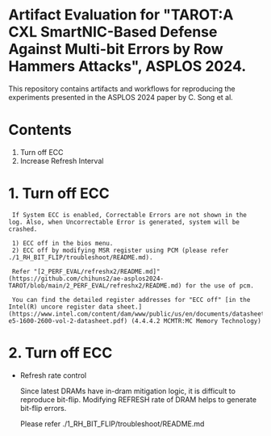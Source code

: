 # Artifact Evaluation for "TAROT:A CXL SmartNIC-Based Defense Against Multi-bit Errors by Row Hammers Attacks", ASPLOS 2024.
This repository contains artifacts and workflows for reproducing the experiments presented in the ASPLOS 2024 paper by C. Song et al.

# Contents
1. Turn off ECC
2. Increase Refresh Interval

# 1. Turn off ECC
     If System ECC is enabled, Correctable Errors are not shown in the log. Also, when Uncorrectable Error is generated, system will be crashed.
     
     1) ECC off in the bios menu.
     2) ECC off by modifying MSR register using PCM (please refer ./1_RH_BIT_FLIP/troubleshoot/README.md).

     Refer "[2_PERF_EVAL/refreshx2/README.md]"(https://github.com/chihuns2/ae-asplos2024-TAROT/blob/main/2_PERF_EVAL/refreshx2/README.md) for the use of pcm.
     
     You can find the detailed register addresses for "ECC off" [in the Intel(R) uncore register data sheet.](https://www.intel.com/content/dam/www/public/us/en/documents/datasheets/xeon-e5-1600-2600-vol-2-datasheet.pdf) (4.4.4.2 MCMTR:MC Memory Technology)

# 2. Turn off ECC

   - Refresh rate control
     
     Since latest DRAMs have in-dram mitigation logic, it is difficult to reproduce bit-flip.
     Modifying REFRESH rate of DRAM helps to generate bit-flip errors.
     
     Please refer ./1_RH_BIT_FLIP/troubleshoot/README.md
